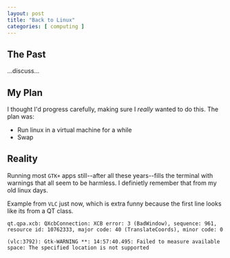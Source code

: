 ```yaml
---
layout: post
title: "Back to Linux"
categories: [ computing ]
---
```


## The Past  ##

...discuss...


## My Plan ##

I thought I'd progress carefully, making sure I *really* wanted to do this.
The plan was:

- Run linux in a virtual machine for a while
- Swap 


## Reality ##

Running most `GTK+` apps still--after all these years--fills the terminal
with warnings that all seem to be harmless.  I definietly remember that from
my old linux days.

Example from `VLC` just now, which is extra funny because the first line
looks like its from a QT class.

```
qt.qpa.xcb: QXcbConnection: XCB error: 3 (BadWindow), sequence: 961, resource id: 10762333, major code: 40 (TranslateCoords), minor code: 0

(vlc:3792): Gtk-WARNING **: 14:57:40.495: Failed to measure available space: The specified location is not supported
```

<!-- Local Variables: -->
<!-- fill-column: 77 -->
<!-- End: -->
